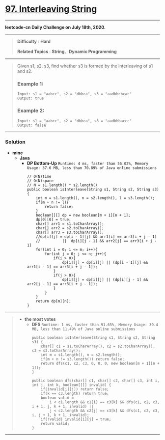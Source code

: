 # [97. Interleaving String](https://leetcode.com/problems/interleaving-string/)

---

**leetcode-cn Daily Challenge on July 18th, 2020.**

---

> **Difficulty** : **Hard**
>
> **Related Topics** : **String**、**Dynamic Programming**

---

> Given s1, s2, s3, find whether s3 is formed by the interleaving of s1 and s2.
>
> ### Example 1:
> ```
> Input: s1 = "aabcc", s2 = "dbbca", s3 = "aadbbcbcac"
> Output: true
> ```
>
> ### Example 2:
> ```
> Input: s1 = "aabcc", s2 = "dbbca", s3 = "aadbbbaccc"
> Output: false
> ```

---

### Solution
* **mine**
  * **Java**
    * **DP Bottom-Up** `Runtime: 4 ms, faster than 56.02%, Memory Usage: 37.6 MB, less than 70.89% of Java online submissions`
      ```
      // O(N)time
      // O(N)space
      // N = s1.length() * s2.length()
      public boolean isInterleave(String s1, String s2, String s3) {
          int m = s1.length(), n = s2.length(), l = s3.length();
          if(m + n != l){
              return false;
          }
          boolean[][] dp = new boolean[m + 1][n + 1];
          dp[0][0] = true;
          char[] arr1 = s1.toCharArray();
          char[] arr2 = s2.toCharArray();
          char[] arr3 = s3.toCharArray();
          //dp[i][j] = dp[i - 1][j] && arr1[i] == arr3[i + j - 1] 
          //          ||  dp[i][j - 1] && arr2[j] == arr3[i + j - 1]
          for(int i = 0; i <= m; i++){
              for(int j = 0; j <= n; j++){
                  if(i > 0){
                      dp[i][j] = dp[i][j] || (dp[i - 1][j] && arr1[i - 1] == arr3[i + j - 1]);
                  }
                  if(j > 0){
                      dp[i][j] = dp[i][j] || (dp[i][j - 1] && arr2[j - 1] == arr3[i + j - 1]);
                  }
              }
          }
          return dp[m][n];
      }
      ```

---

> * **the most votes**
>   * **DFS** `Runtime: 1 ms, faster than 91.65%, Memory Usage: 39.4 MB, less than 11.49% of Java online submissions`
>     ```
>     public boolean isInterleave(String s1, String s2, String s3) {
>         char[] c1 = s1.toCharArray(), c2 = s2.toCharArray(), c3 = s3.toCharArray();
>         int m = s1.length(), n = s2.length();
>         if(m + n != s3.length()) return false;
>         return dfs(c1, c2, c3, 0, 0, 0, new boolean[m + 1][n + 1]);
>     }
> 
>     public boolean dfs(char[] c1, char[] c2, char[] c3, int i, int j, int k, boolean[][] invalid) {
>         if(invalid[i][j]) return false;
>         if(k == c3.length) return true;
>         boolean valid = 
>             i < c1.length && c1[i] == c3[k] && dfs(c1, c2, c3, i + 1, j, k + 1, invalid) || 
>             j < c2.length && c2[j] == c3[k] && dfs(c1, c2, c3, i, j + 1, k + 1, invalid);
>         if(!valid) invalid[i][j] = true;
>         return valid;
>     }
>     ```

---
